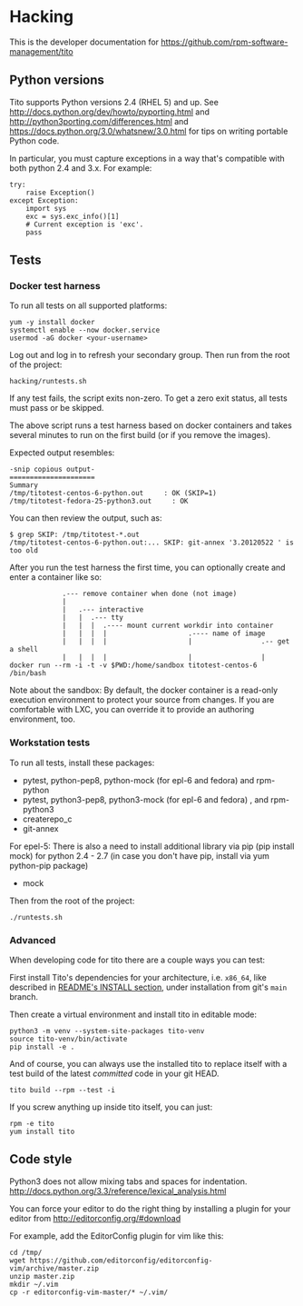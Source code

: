 Hacking
=======

This is the developer documentation for
https://github.com/rpm-software-management/tito

Python versions
---------------

Tito supports Python versions 2.4 (RHEL 5) and up.
See http://docs.python.org/dev/howto/pyporting.html
and http://python3porting.com/differences.html
and https://docs.python.org/3.0/whatsnew/3.0.html
for tips on writing portable Python code.

In particular, you must capture exceptions in a way that's
compatible with both python 2.4 and 3.x. For example:

    try:
        raise Exception()
    except Exception:
        import sys
        exc = sys.exc_info()[1]
        # Current exception is 'exc'.
        pass


Tests
-----

### Docker test harness

To run all tests on all supported platforms:

    yum -y install docker
    systemctl enable --now docker.service
    usermod -aG docker <your-username>

Log out and log in to refresh your secondary group.
Then run from the root of the project:

    hacking/runtests.sh

If any test fails, the script exits non-zero.
To get a zero exit status, all tests must pass
or be skipped.

The above script runs a test harness based on
docker containers and takes several minutes to run
on the first build (or if you remove the images).

Expected output resembles:

    -snip copious output-
    =====================
    Summary
    /tmp/titotest-centos-6-python.out     : OK (SKIP=1)
    /tmp/titotest-fedora-25-python3.out     : OK

You can then review the output, such as:

    $ grep SKIP: /tmp/titotest-*.out
    /tmp/titotest-centos-6-python.out:... SKIP: git-annex '3.20120522 ' is too old

After you run the test harness the first time,
you can optionally create and enter a container like so:

                 .--- remove container when done (not image)
                 |
                 |   .--- interactive
                 |   |  .--- tty
                 |   |  |  .---- mount current workdir into container
                 |   |  |  |                    .---- name of image
                 |   |  |  |                    |                 .-- get a shell
                 |   |  |  |                    |                 |
    docker run --rm -i -t -v $PWD:/home/sandbox titotest-centos-6 /bin/bash


Note about the sandbox: By default, the docker container is a
read-only execution environment to protect your source from changes.
If you are comfortable with LXC, you can override it to provide
an authoring environment, too.


### Workstation tests

To run all tests, install these packages:

* pytest, python-pep8,  python-mock (for epl-6 and fedora) and rpm-python
* pytest, python3-pep8,  python3-mock (for epl-6 and fedora) , and rpm-python3
* createrepo_c
* git-annex

For epel-5:
There is also a need to install additional library via pip (pip install mock)
for python 2.4 - 2.7 (in case you don't have pip, install via yum python-pip package)
* mock

Then from the root of the project:

    ./runtests.sh


### Advanced

When developing code for tito there are a couple ways you can test:

First install Tito's dependencies for your architecture, i.e. `x86_64`, like
described in [README's INSTALL section](README.md#INSTALL), under installation
from git's `main` branch.

Then create a virtual environment and install tito in editable mode:

    python3 -m venv --system-site-packages tito-venv
    source tito-venv/bin/activate
    pip install -e .

And of course, you can always use the installed tito to replace
itself with a test build of the latest *committed* code in your
git HEAD.

    tito build --rpm --test -i

If you screw anything up inside tito itself, you can just:

    rpm -e tito
    yum install tito


Code style
----------

Python3 does not allow mixing tabs and spaces for indentation.
http://docs.python.org/3.3/reference/lexical_analysis.html

You can force your editor to do the right thing by installing
a plugin for your editor from http://editorconfig.org/#download

For example, add the EditorConfig plugin for vim like this:

    cd /tmp/
    wget https://github.com/editorconfig/editorconfig-vim/archive/master.zip
    unzip master.zip
    mkdir ~/.vim
    cp -r editorconfig-vim-master/* ~/.vim/
